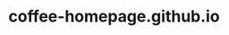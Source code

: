 # coffee-homepage.github.io
<!DOCTYPE html>
<html>
    <head>
        <meta charset="UTF-8">
        <meta name="viewport" content="width=device-width, initial-scale=1.0">
       <title>上海と周辺都市の旅行ガイド</title>
       <link rel="stylesheet" href="./css/style.css">
    </head>
    <body>
        <pre>
            <script>
            <header>
        <h1>上海と周辺都市の旅行ガイド</h1>
        <div class="nav">
            <div class="warp">
                <ul>
                    <li><a href="#attractions">景点紹介</a>
                    <li><a href="#tips">旅行攻略</a></li>
                    <li><a href="#info">実用情報</a></li>
                </ul>
            </div>
            
        </div>
        
    </header>
    <main>
        <section id="attractions">
            <h2>景点紹介</h2>
            <section id="shanghai">
                <h3>上海の観光地</h3>
                <article>
                    <h4>外灘</h4>
                    <p>外灘は上海を代表する観光地で、川沿いに歴史的な建物が並びます。</p>
                </article>
                <article>
                    <h4>東方明珠塔</h4>
                    <p>東方明珠塔は上海のシンボルで、美しい夜景が楽しめます。</p>
                </article>
            </section>
            <section id="suzhou">
                <h3>蘇州の観光地</h3>
                <article>
                    <h4>拙政園</h4>
                    <p>拙政園は中国
            </script>
        </pre>
    </body>
</html>
